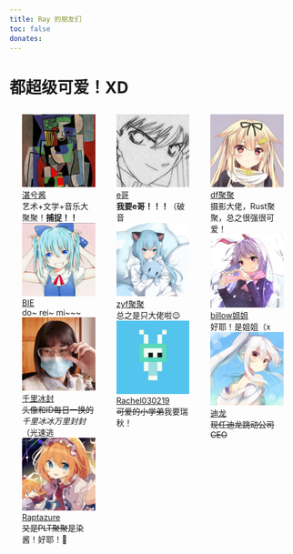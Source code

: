 ```yaml
---
title: Ray 的朋友们
toc: false
donates:
---
```


# 都超级可爱！XD

<div class="columns" style="margin: 1em; margin-top: 1.5em;">
  <!-- First Column -->
  <div class="column" style="padding: 0.5rem">
    <div class="card">
      <div class="card-image">
        <figure class="image is-1by1" style="margin: 0">
          <img src="/img/friends/dubuqian.jpg">
        </figure>
      </div>
      <div class="card-content">
        <div class="media">
          <div class="media-content">
            <a class="link-muted title is-3 not-article-part" target="_blank" href="https://dubuqian.cn/">湛兮酱</a>
          </div>
        </div>
        <div class="content">艺术+文学+音乐大聚聚！<strong>捕捉！！</strong></div>
      </div>
    </div>
    <div class="card">
      <div class="card-image">
        <figure class="image is-1by1" style="margin: 0">
          <img src="/img/friends/bie.jpg">
        </figure>
      </div>
      <div class="card-content">
        <div class="media">
          <div class="media-content">
            <a class="link-muted title is-3 not-article-part" target="_blank" href="https://9bie.org/">BIE</a>
          </div>
        </div>
        <div class="content">do~ rei~ mi~~~</div>
      </div>
    </div>
    <div class="card">
      <div class="card-image">
        <figure class="image is-1by1" style="margin: 0">
          <img src="/img/friends/ice1000.jpg">
        </figure>
      </div>
      <div class="card-content">
        <div class="media">
          <div class="media-content">
            <a class="link-muted title is-3 not-article-part" target="_blank" href="https://ice1000.org/">千里冰封</a>
          </div>
        </div>
        <div class="content"><strike>头像和ID每日一换的</strike><em>千里冰冰万里封封</em>（光速逃</div>
      </div>
    </div>
    <div class="card">
      <div class="card-image">
        <figure class="image is-1by1" style="margin: 0">
          <img src="/img/friends/raptazure.jpg">
        </figure>
      </div>
      <div class="card-content">
        <div class="media">
          <div class="media-content">
            <a class="link-muted title is-3 not-article-part" target="_blank" href="https://raptazure.github.io/">Raptazure</a>
          </div>
        </div>
        <div class="content"><strike>又是PLT聚聚</strike>是染酱！好耶！🎉</div>
      </div>
    </div>
  </div>
  <!-- Second Column -->
  <div class="column" style="padding: 0.5rem">
    <div class="card">
      <div class="card-image">
        <figure class="image is-1by1" style="margin: 0">
          <img src="/img/friends/edward_elric.jpg">
        </figure>
      </div>
      <div class="card-content">
        <div class="media">
          <div class="media-content">
            <a class="link-muted title is-3 not-article-part" target="_blank" href="https://edward40.com/">e哥</a>
          </div>
        </div>
        <div class="content"><strong>我要e哥！！！</strong>（破音</div>
      </div>
    </div>
    <div class="card">
      <div class="card-image">
        <figure class="image is-1by1" style="margin: 0">
          <img src="/img/friends/zyf.jpg">
        </figure>
      </div>
      <div class="card-content">
        <div class="media">
          <div class="media-content">
            <a class="link-muted title is-3 not-article-part" target="_blank" href="https://zhuyi.fan/">zyf聚聚</a>
          </div>
        </div>
        <div class="content">总之是只大佬啦😉</div>
      </div>
    </div>
    <div class="card">
      <div class="card-image">
        <figure class="image is-1by1" style="margin: 0">
          <img src="/img/friends/rachel.jpg">
        </figure>
      </div>
      <div class="card-content">
        <div class="media">
          <div class="media-content">
            <a class="link-muted title is-3 not-article-part" target="_blank" href="https://me.stfw.info">Rachel030219</a>
          </div>
        </div>
        <div class="content"><strike>可爱的小学弟</strike>我要瑞秋！</div>
      </div>
    </div>
  </div>
  <!-- Third Column -->
  <div class="column" style="padding: 0.5rem">
    <div class="card">
      <div class="card-image">
        <figure class="image is-1by1" style="margin: 0">
          <img src="/img/friends/darkflames.jpg">
        </figure>
      </div>
      <div class="card-content">
        <div class="media">
          <div class="media-content">
            <a class="link-muted title is-3 not-article-part" target="_blank" href="https://dark-flames.com/">df聚聚</a>
          </div>
        </div>
        <div class="content">摄影大佬，Rust聚聚，总之很强很可爱！</div>
      </div>
    </div>
    <div class="card">
      <div class="card-image">
        <figure class="image is-1by1" style="margin: 0">
          <img src="/img/friends/billow.jpg">
        </figure>
      </div>
      <div class="card-content">
        <div class="media">
          <div class="media-content">
            <a class="link-muted title is-3 not-article-part" target="_blank" href="https://billow.fun/">billow姐姐</a>
          </div>
        </div>
        <div class="content">好耶！是姐姐（x</div>
      </div>
    </div>
    <div class="card">
      <div class="card-image">
        <figure class="image is-1by1" style="margin: 0">
          <img src="/img/friends/dillonh.jpg">
        </figure>
      </div>
      <div class="card-content">
        <div class="media">
          <div class="media-content">
            <a class="link-muted title is-3 not-article-part" target="_blank" href="https://cnblogs.com/Dillonh">迪龙</a>
          </div>
        </div>
        <div class="content"><strike>现任迪龙跳动公司CEO</strike></div>
      </div>
    </div>
  </div>
</div>